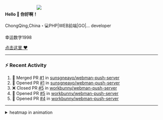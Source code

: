 
<img align="right" width="400" src="https://github-readme-stats.vercel.app/api?username=sunsgneayo&show_icons=true&text_color=24292e&bg_color=f7f4ed&hide_title=false" />


#### Hello 👋 你好啊！

ChongQing,China・💻PHP|WEB前端|GO|... developer 

幸运数字1998

[点击这里 :heart:](https://github.com/sunsgneayo)


---

### :zap: Recent Activity
<!--START_SECTION:activity-->
1. 🎉 Merged PR [#1](https://github.com/sunsgneayo/webman-push-server/pull/1) in [sunsgneayo/webman-push-server](https://github.com/sunsgneayo/webman-push-server)
2. 💪 Opened PR [#1](https://github.com/sunsgneayo/webman-push-server/pull/1) in [sunsgneayo/webman-push-server](https://github.com/sunsgneayo/webman-push-server)
3. ❌ Closed PR [#5](https://github.com/workbunny/webman-push-server/pull/5) in [workbunny/webman-push-server](https://github.com/workbunny/webman-push-server)
4. 💪 Opened PR [#5](https://github.com/workbunny/webman-push-server/pull/5) in [workbunny/webman-push-server](https://github.com/workbunny/webman-push-server)
5. 💪 Opened PR [#4](https://github.com/workbunny/webman-push-server/pull/4) in [workbunny/webman-push-server](https://github.com/workbunny/webman-push-server)
<!--END_SECTION:activity-->

---


<details>
<summary> heatmap in animation</summary>

[![github contribution grid snake animation](https://raw.githubusercontent.com/sunsgneayo/sunsgneayo/input/github-contribution-grid-snake.svg)](https://github.com/sunsgneayo)

</details>


<!--
 <details>

  <summary>contributions in 3D</summary>

 ![](https://raw.githubusercontent.com/sunsgneayo/sunsgneayo/profile-3d-contrib/profile-green.svg#gh-light-mode-only)
  ![](https://raw.githubusercontent.com/sunsgneayo/sunsgneayo/profile-3d-contrib/profile-night-green.svg#gh-dark-mode-only)

 </details>
 </p>
-->

